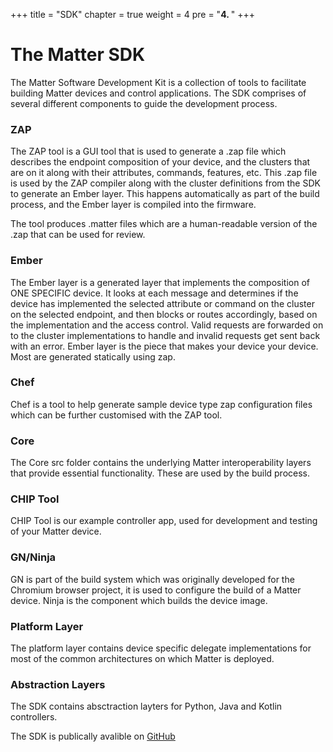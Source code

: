 +++
title = "SDK"
chapter = true
weight = 4
pre = "<b>4. </b>"
+++


# The Matter SDK

The Matter Software Development Kit is a collection of tools to facilitate building  Matter devices and control applications.
The SDK comprises of several different components to guide the development process.

### ZAP
The ZAP tool is a GUI tool that is used to generate a .zap file which describes the endpoint composition of your device, and the clusters that are on it along with their attributes, commands, features, etc.
This .zap file is used by the ZAP compiler along with the cluster definitions from the SDK to generate an Ember layer. This happens automatically as part of the build process, and the Ember layer is compiled into the firmware. 

The tool produces .matter files which are a human-readable version of the .zap that can be used for review.

### Ember
The Ember layer is a generated layer that implements the composition of ONE SPECIFIC device. It looks at each message and determines if the device has implemented the selected attribute or command on the cluster on the selected endpoint, and then blocks or routes accordingly, based on the implementation and the access control. Valid requests are forwarded on to the cluster implementations to handle and invalid requests get sent back with an error. Ember layer is the piece that makes your device your device. Most are generated statically using zap.

### Chef 
Chef is a tool to help generate sample device type zap configuration files which can be further customised with the ZAP tool.

### Core
The Core src folder contains the underlying Matter interoperability layers that provide essential functionality. These are used by the build process.

### CHIP Tool
CHIP Tool is our example controller app, used for development and testing of your Matter device.

### GN/Ninja
GN is part of the build system which was originally developed for the Chromium browser project, it is used to configure the build of a Matter device.
Ninja is the component which builds the device image.

### Platform Layer
The platform layer contains device specific delegate implementations for most of the common architectures on which Matter is deployed.

### Abstraction Layers
The SDK contains absctraction layters for Python, Java and Kotlin controllers.


The SDK is publically avalible on [GitHub](https://github.com/project-chip/connectedhomeip)